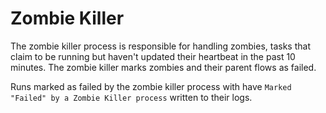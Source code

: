 # Zombie Killer

The zombie killer process is responsible for handling zombies, tasks that claim to be running
but haven't updated their heartbeat in the past 10 minutes. The zombie killer marks zombies
and their parent flows as failed.

Runs marked as failed by the zombie killer process with have `Marked "Failed" by a Zombie Killer process`
written to their logs.

